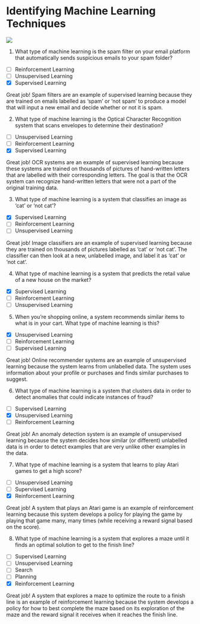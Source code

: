 # Identifying Machine Learning Techniques

![](https://d3njjcbhbojbot.cloudfront.net/api/utilities/v1/imageproxy/https://coursera-course-photos.s3.amazonaws.com/17/980adf3dfe4c85abd75f4a08ef6c0d/AMII-ML-Cog-HIGH.jpg?auto=format%2Ccompress&dpr=1&w=256&h=32)

1. What type of machine learning is the spam filter on your email platform that automatically sends suspicious emails to your spam folder?

- [ ] Reinforcement Learning
- [ ] Unsupervised Learning
- [x] Supervised Learning

Great job! Spam filters are an example of supervised learning because they are trained on emails labelled as ‘spam’ or ‘not spam’ to produce a model that will input a new email and decide whether or not it is spam.

2. What type of machine learning is the Optical Character Recognition system that scans envelopes to determine their destination?

- [ ] Unsupervised Learning
- [ ] Reinforcement Learning
- [x] Supervised Learning

Great job! OCR systems are an example of supervised learning because these systems are trained on thousands of pictures of hand-written letters that are labelled with their corresponding letters. The goal is that the OCR system can recognize hand-written letters that were not a part of the original training data.

3. What type of machine learning is a system that classifies an image as ‘cat’ or ‘not cat’?

- [x] Supervised Learning
- [ ] Reinforcement Learning
- [ ] Unsupervised Learning

Great job! Image classifiers are an example of supervised learning because they are trained on thousands of pictures labelled as ‘cat’ or ‘not cat’. The classifier can then look at a new, unlabelled image, and label it as ‘cat’ or ‘not cat’.

4. What type of machine learning is a system that predicts the retail value of a new house on the market?

- [x] Supervised Learning
- [ ] Reinforcement Learning
- [ ] Unsupervised Learning

5. When you’re shopping online, a system recommends similar items to what is in your cart. What type of machine learning is this?

- [x] Unsupervised Learning
- [ ] Reinforcement Learning
- [ ] Supervised Learning

Great job! Online recommender systems are an example of unsupervised learning because the system learns from unlabelled data. The system uses information about your profile or purchases and finds similar purchases to suggest.

6. What type of machine learning is a system that clusters data in order to detect anomalies that could indicate instances of fraud?

- [ ] Supervised Learning
- [x] Unsupervised Learning
- [ ] Reinforcement Learning

Great job! An anomaly detection system is an example of unsupervised learning because the system decides how similar (or different) unlabelled data is in order to detect examples that are very unlike other examples in the data.

7. What type of machine learning is a system that learns to play Atari games to get a high score?

- [ ] Unsupervised Learning
- [ ] Supervised Learning
- [x] Reinforcement Learning

Great job! A system that plays an Atari game is an example of reinforcement learning because this system develops a policy for playing the game by playing that game many, many times (while receiving a reward signal based on the score).

8. What type of machine learning is a system that explores a maze until it finds an optimal solution to get to the finish line?

- [ ] Supervised Learning
- [ ] Unsupervised Learning
- [ ] S​earch
- [ ] P​lanning
- [x] Reinforcement Learning

Great job! A system that explores a maze to optimize the route to a finish line is an example of reinforcement learning because the system develops a policy for how to best complete the maze based on its exploration of the maze and the reward signal it receives when it reaches the finish line.
